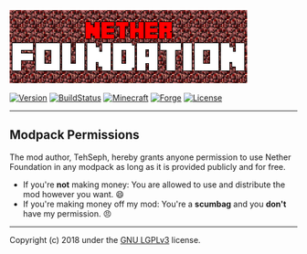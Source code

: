 [![Logo](src/main/resources/assets/netherfoundation/textures/gui/_logo-416x128.png)](https://minecraft.curseforge.com/projects/nether-foundation)

[![Version](https://img.shields.io/badge/version-0.1.1a-brightgreen.svg?style=flat-square)](https://github.com/TehSeph/NetherFoundation/releases)
[![BuildStatus](https://img.shields.io/badge/build_status-in--dev-yellow.svg?style=flat-square)](https://github.com/TehSeph/NetherFoundation/)
[![Minecraft](https://img.shields.io/badge/minecraft-1.12.2-green.svg?style=flat-square)](https://minecraft.net/en/download/)
[![Forge](https://img.shields.io/badge/forge-14.23.2.2673-green.svg?style=flat-square)](http://files.minecraftforge.net/)
[![License](https://img.shields.io/badge/license-GNU--LGPLv3-blue.svg?style=flat-square)](https://www.gnu.org/licenses/lgpl-3.0.txt)

---

Modpack Permissions
-------------------
The mod author, TehSeph, hereby grants anyone permission to use Nether Foundation in any modpack as long as it is provided publicly and for free.

- If you're **not** making money: You are allowed to use and distribute the mod however you want. :smile:
- If you're making money off my mod: You're a **scumbag** and you **don't** have my permission. :angry:

---

Copyright (c) 2018 under the [GNU LGPLv3](https://www.gnu.org/licenses/lgpl-3.0.txt) license.
